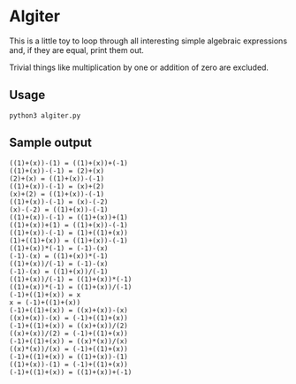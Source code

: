 # Algiter

This is a little toy to loop through all interesting simple algebraic expressions and, if they are equal, print them out.

Trivial things like multiplication by one or addition of zero are excluded.

## Usage

```
python3 algiter.py
```

## Sample output

```
((1)+(x))-(1) = ((1)+(x))+(-1)
((1)+(x))-(-1) = (2)+(x)
(2)+(x) = ((1)+(x))-(-1)
((1)+(x))-(-1) = (x)+(2)
(x)+(2) = ((1)+(x))-(-1)
((1)+(x))-(-1) = (x)-(-2)
(x)-(-2) = ((1)+(x))-(-1)
((1)+(x))-(-1) = ((1)+(x))+(1)
((1)+(x))+(1) = ((1)+(x))-(-1)
((1)+(x))-(-1) = (1)+((1)+(x))
(1)+((1)+(x)) = ((1)+(x))-(-1)
((1)+(x))*(-1) = (-1)-(x)
(-1)-(x) = ((1)+(x))*(-1)
((1)+(x))/(-1) = (-1)-(x)
(-1)-(x) = ((1)+(x))/(-1)
((1)+(x))/(-1) = ((1)+(x))*(-1)
((1)+(x))*(-1) = ((1)+(x))/(-1)
(-1)+((1)+(x)) = x
x = (-1)+((1)+(x))
(-1)+((1)+(x)) = ((x)+(x))-(x)
((x)+(x))-(x) = (-1)+((1)+(x))
(-1)+((1)+(x)) = ((x)+(x))/(2)
((x)+(x))/(2) = (-1)+((1)+(x))
(-1)+((1)+(x)) = ((x)*(x))/(x)
((x)*(x))/(x) = (-1)+((1)+(x))
(-1)+((1)+(x)) = ((1)+(x))-(1)
((1)+(x))-(1) = (-1)+((1)+(x))
(-1)+((1)+(x)) = ((1)+(x))+(-1)
```

